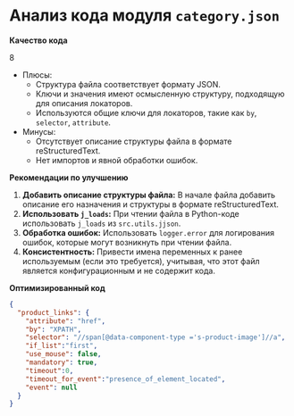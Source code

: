 # Анализ кода модуля `category.json`

**Качество кода**

8
-   Плюсы:
    -   Структура файла соответствует формату JSON.
    -   Ключи и значения имеют осмысленную структуру, подходящую для описания локаторов.
    -   Используются общие ключи для локаторов, такие как `by`, `selector`, `attribute`.
-   Минусы:
    -   Отсутствует описание структуры файла в формате reStructuredText.
    -   Нет импортов и явной обработки ошибок.

**Рекомендации по улучшению**

1.  **Добавить описание структуры файла:**  В начале файла добавить описание его назначения и структуры в формате reStructuredText.
2.  **Использовать `j_loads`:**  При чтении файла в Python-коде использовать `j_loads` из `src.utils.jjson`.
3.  **Обработка ошибок:** Использовать `logger.error` для логирования ошибок, которые могут возникнуть при чтении файла.
4.  **Консистентность:** Привести имена переменных к ранее используемым (если это требуется), учитывая, что этот файл является конфигурационным и не содержит кода.

**Оптимизированный код**

```json
{
  "product_links": {
    "attribute": "href",
    "by": "XPATH",
    "selector": "//span[@data-component-type ='s-product-image']//a",
    "if_list":"first",
    "use_mouse": false,
    "mandatory": true,
    "timeout":0,
    "timeout_for_event":"presence_of_element_located",
    "event": null
  }
}
```